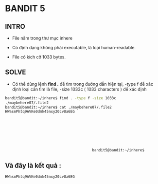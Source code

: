 # BANDIT 5

## INTRO 

- File nằm trong thư mục inhere

- Có định dạng không phải executable, là loại human-readable.

- File có kích cỡ 1033 bytes.

## SOLVE 

- Có thể dùng lệnh **find .** để tìm trong đường dẫn hiện tại, -type f để xác định loại cần tìm là file, -size 1033c ( 1033 characters ) để xác định 

```bash
bandit5@bandit:~/inhere$ find . -type f -size 1033c
./maybehere07/.file2
bandit5@bandit:~/inhere$ cat ./maybehere07/.file2
HWasnPhtq9AVKe0dmk45nxy20cvUa6EG








                                        bandit5@bandit:~/inhere$
```

## Và đây là kết quả :

```
HWasnPhtq9AVKe0dmk45nxy20cvUa6EG
```